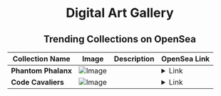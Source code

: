<div align="center">

# Digital Art Gallery

## Trending Collections on OpenSea

| Collection Name                       | Image                                                                                     | Description                       | OpenSea Link                                                                                          |
|---------------------------------------|-------------------------------------------------------------------------------------------|-----------------------------------|--------------------------------------------------------------------------------------------------------|
| **Phantom Phalanx** | ![Image](https://i.seadn.io/s/raw/files/21e79bde5d5d93513267331cb22cde1c.jpg?w=500&auto=format?w=200&auto=format) |  | <details><summary>Link</summary>[Phantom Phalanx](https://opensea.io/collection/phantom-phalanx-1)</details> |
| **Code Cavaliers** | ![Image](https://i.seadn.io/s/raw/files/b0f47f98a1a8661fa607ac822327d5c2.jpg?w=500&auto=format?w=200&auto=format) |  | <details><summary>Link</summary>[Code Cavaliers](https://opensea.io/collection/code-cavaliers)</details> |

</div>
